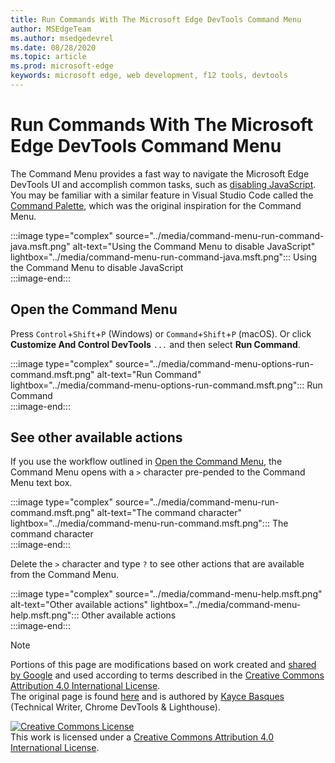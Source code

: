 ```yaml
---
title: Run Commands With The Microsoft Edge DevTools Command Menu
author: MSEdgeTeam
ms.author: msedgedevrel
ms.date: 08/28/2020
ms.topic: article
ms.prod: microsoft-edge
keywords: microsoft edge, web development, f12 tools, devtools
---
```

<!-- Copyright Kayce Basques 

   Licensed under the Apache License, Version 2.0 (the "License");
   you may not use this file except in compliance with the License.
   You may obtain a copy of the License at

       https://www.apache.org/licenses/LICENSE-2.0

   Unless required by applicable law or agreed to in writing, software
   distributed under the License is distributed on an "AS IS" BASIS,
   WITHOUT WARRANTIES OR CONDITIONS OF ANY KIND, either express or implied.
   See the License for the specific language governing permissions and
   limitations under the License.  -->  





# Run Commands With The Microsoft Edge DevTools Command Menu   

  

The Command Menu provides a fast way to navigate the Microsoft Edge DevTools UI and accomplish common tasks, such as [disabling JavaScript][JavascriptDisable].  You may be familiar with a similar feature in Visual Studio Code called the [Command Palette][VisualStudioCodeUICommandPalette], which was the original inspiration for the Command Menu.  

:::image type="complex" source="../media/command-menu-run-command-java.msft.png" alt-text="Using the Command Menu to disable JavaScript" lightbox="../media/command-menu-run-command-java.msft.png":::
   Using the Command Menu to disable JavaScript  
:::image-end:::  

## Open the Command Menu   

Press `Control`+`Shift`+`P` \(Windows\) or `Command`+`Shift`+`P` \(macOS\). Or click **Customize And Control DevTools** `...` and then select **Run Command**.  

:::image type="complex" source="../media/command-menu-options-run-command.msft.png" alt-text="Run Command" lightbox="../media/command-menu-options-run-command.msft.png":::
   Run Command  
:::image-end:::  

## See other available actions   

If you use the workflow outlined in [Open the Command Menu](#open-the-command-menu), the Command Menu opens with a `>` character pre-pended to the Command Menu text box.  

:::image type="complex" source="../media/command-menu-run-command.msft.png" alt-text="The command character" lightbox="../media/command-menu-run-command.msft.png":::
   The command character  
:::image-end:::  

Delete the `>` character and type `?` to see other actions that are available from the Command Menu.  

:::image type="complex" source="../media/command-menu-help.msft.png" alt-text="Other available actions" lightbox="../media/command-menu-help.msft.png":::
   Other available actions  
:::image-end:::  

 



<!-- links -->  

[JavascriptDisable]: ../javascript/disable.md "Disable JavaScript With Microsoft Edge DevTools | Microsoft Docs"  

[VisualStudioCodeUICommandPalette]: https://code.visualstudio.com/docs/getstarted/userinterface#_command-palette "Command palette - Visual Studio Code UI"  

> [!NOTE]
> Portions of this page are modifications based on work created and [shared by Google][GoogleSitePolicies] and used according to terms described in the [Creative Commons Attribution 4.0 International License][CCA4IL].  
> The original page is found [here](https://developers.google.com/web/tools/chrome-devtools/command-menu/index) and is authored by [Kayce Basques][KayceBasques] \(Technical Writer, Chrome DevTools \& Lighthouse\).  

[![Creative Commons License][CCby4Image]][CCA4IL]  
This work is licensed under a [Creative Commons Attribution 4.0 International License][CCA4IL].  

[CCA4IL]: https://creativecommons.org/licenses/by/4.0  
[CCby4Image]: https://i.creativecommons.org/l/by/4.0/88x31.png  
[GoogleSitePolicies]: https://developers.google.com/terms/site-policies  
[KayceBasques]: https://developers.google.com/web/resources/contributors/kaycebasques  
